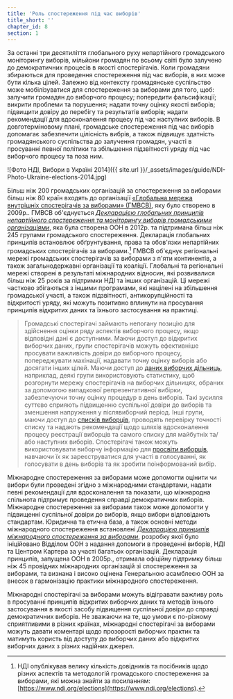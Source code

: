 ```yaml
---
title: 'Роль спостереження під час виборів'
title_short: ''
chapter_id: 8
section: 1
---
```


За останні три десятиліття глобального руху непартійного громадського моніторингу виборів, мільйони громадян по всьому світі було залучено до демократичних процесів в якості спостерігачів. Коли громадяни збираються для проведення спостереження під час виборів, в них може бути кілька цілей. Залежно від контексту громадянське суспільство може мобілізуватися для спостереження за виборами для того, щоб: залучити громадян до виборчого процесу; попередити фальсифікації; викрити проблеми та порушення; надати точну оцінку якості виборів; підвищити довіру до перебігу та результатів виборів; надати рекомендації для вдосконалення процесу під час наступних виборів. В довготерміновому плані, громадське спостереження під час виборів допомагає забезпечити цілісність вибрів, а також підвищує здатність громадянського суспільства до залучення громадян, участі в просуванні певної політики та збільшення підзвітності уряду під час виборчого процесу та поза ним.

![Фото НДІ, Вибори в Україні 2014]({{ site.url }}/\_assets/images/guide/NDI-Photo-Ukraine-elections-2014.jpg)

Більш ніж 200 громадських організацій за спостереження за виборами більш ніж 80 країн входять до організації [«Глобальна мережа внутрішніх спостерігачів за виборами» (ГМВСВ)](http://www.gndem.org/), яку було створено в 2009р.. ГМВСВ об'єднується [_Декларацією глобальних принципів непартійного спостереження та моніторингу виборів громадськими організаціями_](http://www.gndem.org/declaration-of-global-principles), яка була створена ООН в 2012р. та підтримана більш ніж 245 групами громадського спостереження. Декларація глобальних принципів встановлює обґрунтування, права та обов'язки непартійних громадських спостерігачів за виборами.[^1] ГМВСВ об'єднує регіональні мережі громадських спостерігачів за виборами з п'яти континентів, а також загальнодержавні організації та коаліції. Глобальні та регіональні мережі створені в результаті міжнародних відносин, які розвивалися більш ніж 25 років за підтримки НДІ та інших організацій. Ці мережі частково збігаються з іншими програмами, які націлені на збільшення громадської участі, а також підзвітності, антикорупційності та відкритості уряду, які можуть позитивно вплинути на просування принципів відкритих даних та їхнього застосування на практиці.

> Громадські спостерігачі займають непогану позицію для здійснення оцінки ряду аспектів виборчого процесу, якщо відповідні дані є доступними. Маючи доступ до відкритих виборчих даних, групи спостерігачів можуть ефективніше просувати важливість довіри до виборчого процесу, попереджувати махінації, надавати точну оцінку виборів або досягати інших цілей. Маючи доступ до [даних виборчих дільниць](/uk/guide/key-categories/polling-stations/), наприклад, деякі групи використовують статистику, щоб розгорнути мережу спостерігачів на виборчих дільницях, обраних за допомогою випадкової репрезентативної вибірки, забезпечуючи точну оцінку процедур в день виборів. Такі зусилля суттєво сприяють підвищенню суспільної довіри до виборів та зменшення напруження у післявиборчий період. Інші групи, маючи доступ до [списків виборців](/uk/guide/key-categories/voter-lists/), проводять перевірку точності списку та надають рекомендації щодо шляхів вдосконалення процесу реєстрації виборців та самого списку для майбутніх та/або наступних виборів. Спостерігачі також можуть використовувати виборчу інформацію для [просвіти виборців](/uk/guide/key-categories/voter-education/), навчаючи їх як зареєструватися для участі в голосуванні, як голосувати в день виборів та як зробити поінформований вибір.

Міжнародне спостереження за виборами може допомогти оцінити чи вибори були проведені згідно з міжнародними стандартами, надати певні рекомендації для вдосконалення та показати, що міжнародна спільнота підтримує проведення справді демократичних виборів. Міжнародне спостереження за виборами також може допомогти у підвищенні суспільної довіри до виборів, якщо вибори відповідають стандартам. Юридична та етична база, а також основні методи міжнародного спостереження встановлені [_Декларацією принципів міжнародного спостереження за виборами_](https://www.ndi.org/declaration_monitoring_principles), розробку якої було ініційовано Відділом ООН з надання допомоги в проведенні виборів, НДІ та Центром Картера за участі багатьох організацій. Декларація принципів, запущена ООН в 2005р., отримала офіційну підтримку більш ніж 45 провідних міжнародних організацій зі спостереження за виборами, та визнана і високо оцінена Генеральною асамблеєю ООН за внесок в гармонізацію практики міжнародного спостереження.

Міжнародні спостерігачі за виборами можуть відігравати важливу роль в просуванні принципів відкритих виборчих даних та методів їхнього застосування в якості засобу підвищення суспільної довіри до справді демократичних виборів. Не зважаючи на те, що умови є по-різному сприятливими в різних країнах, міжнародні спостерігачі за виборами можуть давати коментарі щодо прозорості виборчих практик та матимуть користь від доступу до виборчих даних або відкритих виборчих даних з різних надійних джерел.

[^1]: НДІ опублікував велику кількість довідників та посібників щодо різних аспектів та методологій громадського спостереження за виборами, які можна знайти за посиланням: [https://www.ndi.org/elections](https://www.ndi.org/elections).
